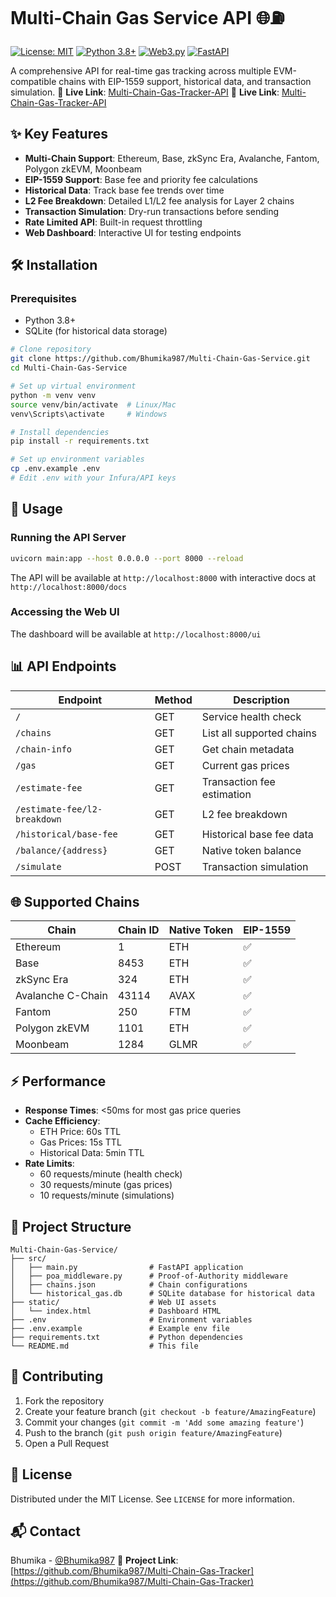 # Multi-Chain Gas Service API 🌐⛽

[![License: MIT](https://img.shields.io/badge/License-MIT-yellow.svg)](https://opensource.org/licenses/MIT)
[![Python 3.8+](https://img.shields.io/badge/Python-3.8%2B-blue.svg)](https://www.python.org/downloads/)
[![Web3.py](https://img.shields.io/badge/Web3.py-7.x-brightgreen.svg)](https://web3py.readthedocs.io/)
[![FastAPI](https://img.shields.io/badge/FastAPI-0.116-blue)](https://fastapi.tiangolo.com/)

A comprehensive API for real-time gas tracking across multiple EVM-compatible chains with EIP-1559 support, historical data, and transaction simulation.
🔗 **Live Link**: [Multi-Chain-Gas-Tracker-API](https://multi-chain-gas-service.onrender.com/docs)
🔗 **Live Link**: [Multi-Chain-Gas-Tracker-API](https://multi-chain-gas-service.onrender.com/ui)

## ✨ Key Features

- **Multi-Chain Support**: Ethereum, Base, zkSync Era, Avalanche, Fantom, Polygon zkEVM, Moonbeam
- **EIP-1559 Support**: Base fee and priority fee calculations
- **Historical Data**: Track base fee trends over time
- **L2 Fee Breakdown**: Detailed L1/L2 fee analysis for Layer 2 chains
- **Transaction Simulation**: Dry-run transactions before sending
- **Rate Limited API**: Built-in request throttling
- **Web Dashboard**: Interactive UI for testing endpoints

## 🛠️ Installation

### Prerequisites
- Python 3.8+
- SQLite (for historical data storage)

```bash
# Clone repository
git clone https://github.com/Bhumika987/Multi-Chain-Gas-Service.git
cd Multi-Chain-Gas-Service

# Set up virtual environment
python -m venv venv
source venv/bin/activate  # Linux/Mac
venv\Scripts\activate     # Windows

# Install dependencies
pip install -r requirements.txt

# Set up environment variables
cp .env.example .env
# Edit .env with your Infura/API keys
```

## 🚀 Usage

### Running the API Server
```bash
uvicorn main:app --host 0.0.0.0 --port 8000 --reload
```

The API will be available at `http://localhost:8000` with interactive docs at `http://localhost:8000/docs`

### Accessing the Web UI
The dashboard will be available at `http://localhost:8000/ui`

## 📊 API Endpoints

| Endpoint | Method | Description |
|----------|--------|-------------|
| `/` | GET | Service health check |
| `/chains` | GET | List all supported chains |
| `/chain-info` | GET | Get chain metadata |
| `/gas` | GET | Current gas prices |
| `/estimate-fee` | GET | Transaction fee estimation |
| `/estimate-fee/l2-breakdown` | GET | L2 fee breakdown |
| `/historical/base-fee` | GET | Historical base fee data |
| `/balance/{address}` | GET | Native token balance |
| `/simulate` | POST | Transaction simulation |

## 🌐 Supported Chains

| Chain | Chain ID | Native Token | EIP-1559 |
|-------|----------|--------------|----------|
| Ethereum | 1 | ETH | ✅ |
| Base | 8453 | ETH | ✅ |
| zkSync Era | 324 | ETH | ✅|
| Avalanche C-Chain | 43114 | AVAX | ✅ |
| Fantom | 250 | FTM | ✅ |
| Polygon zkEVM | 1101 | ETH | ✅ |
| Moonbeam | 1284 | GLMR | ✅ |

## ⚡ Performance

- **Response Times**: <50ms for most gas price queries
- **Cache Efficiency**: 
  - ETH Price: 60s TTL
  - Gas Prices: 15s TTL
  - Historical Data: 5min TTL
- **Rate Limits**:
  - 60 requests/minute (health check)
  - 30 requests/minute (gas prices)
  - 10 requests/minute (simulations)
    
## 📂 Project Structure

```
Multi-Chain-Gas-Service/
├── src/
│   ├── main.py                # FastAPI application
│   ├── poa_middleware.py      # Proof-of-Authority middleware
│   ├── chains.json            # Chain configurations
│   └── historical_gas.db      # SQLite database for historical data
├── static/                    # Web UI assets
│   └── index.html             # Dashboard HTML
├── .env                       # Environment variables
├── .env.example               # Example env file
├── requirements.txt           # Python dependencies
└── README.md                  # This file
```

## 🤝 Contributing

1. Fork the repository
2. Create your feature branch (`git checkout -b feature/AmazingFeature`)
3. Commit your changes (`git commit -m 'Add some amazing feature'`)
4. Push to the branch (`git push origin feature/AmazingFeature`)
5. Open a Pull Request

## 📜 License

Distributed under the MIT License. See `LICENSE` for more information.

## 📬 Contact

Bhumika - [@Bhumika987](https://github.com/Bhumika987) 
🔗 **Project Link**: [https://github.com/Bhumika987/Multi-Chain-Gas-Tracker](https://github.com/Bhumika987/Multi-Chain-Gas-Tracker)

